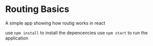 # Routing Basics

A simple app showing how routig works in react

use `npm install` to install the depencencies
use `npm start` to run the application
